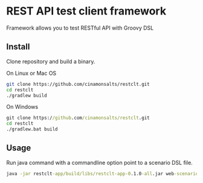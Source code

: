 # REST API test client framework

Framework allows you to test RESTful API with Groovy DSL

## Install

Clone repository and build a binary.

On Linux or Mac OS  
```bash
git clone https://github.com/cinamonsalts/restclt.git
cd restclt
./gradlew build
```

On Windows
```cmd
git clone https://github.com/cinamonsalts/restclt.git
cd restclt
./gradlew.bat build
```

## Usage

Run java command with a commandline option point to a scenario DSL file.

```cmd
java -jar restclt-app/build/libs/restclt-app-0.1.0-all.jar web-scenario.groovy
```


[here]: https://github.io/CinamonSalt/downloads/latest